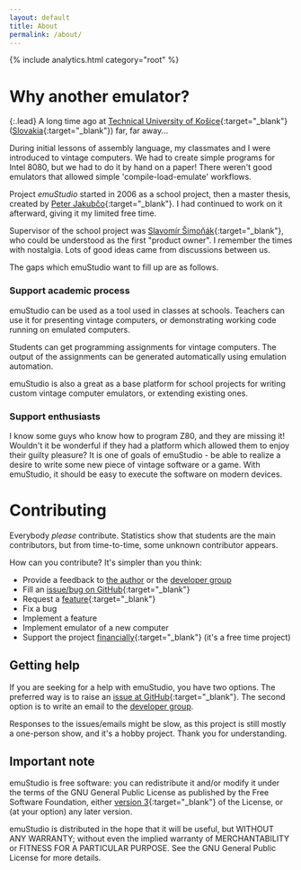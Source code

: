 ```yaml
---
layout: default
title: About
permalink: /about/
---
```


{% include analytics.html category="root" %}

# Why another emulator?

{:.lead}
A long time ago at [Technical University of Košice][tuke]{:target="_blank"} ([Slovakia][tukesk]{:target="_blank"}) far,
far away...

During initial lessons of assembly language, my classmates and I were introduced to vintage computers. We had to
create simple programs for Intel 8080, but we had to do it by hand on a paper! There weren't good emulators that
allowed simple 'compile-load-emulate' workflows.

Project _emuStudio_ started in 2006 as a school project, then a master thesis, created by
[Peter Jakubčo][peterj]{:target="_blank"}. I had continued to work on it afterward, giving it my limited free time.

Supervisor of the school project was [Slavomír Šimoňák][slavos]{:target="_blank"}, who could be understood as the
first "product owner". I remember the times with nostalgia. Lots of good ideas came from discussions between us.

The gaps which emuStudio want to fill up are as follows.

### Support academic process

emuStudio can be used as a tool used in classes at schools. Teachers can use it for presenting vintage computers, or
demonstrating working code running on emulated computers.

Students can get programming assignments for vintage computers. The output of the assignments can be generated
automatically using emulation automation.

emuStudio is also a great as a base platform for school projects for writing custom vintage computer emulators, or
extending existing ones.

### Support enthusiasts

I know some guys who know how to program Z80, and they are missing it! Wouldn't it be wonderful if they had a platform
which allowed them to enjoy their guilty pleasure? It is one of goals of emuStudio - be able to realize a desire to
write some new piece of vintage software or a game. With emuStudio, it should be easy to execute the software on modern
devices.

# Contributing

Everybody *please* contribute. Statistics show that students are the main contributors, but from time-to-time,
some unknown contributor appears.

How can you contribute? It's simpler than you think:

- Provide a feedback to [the author](mailto:pjakubco@gmail.com) or
  the [developer group](mailto:emustudio@googlegroups.com)
- Fill
  an [issue/bug on GitHub](https://github.com/emustudio/emuStudio/issues/new?assignees=&labels=&template=bug_report.md&title=){:target="_blank"}
- Request
  a [feature](https://github.com/emustudio/emuStudio/issues/new?assignees=&labels=&template=feature_request.md&title=){:target="_blank"}
- Fix a bug
- Implement a feature
- Implement emulator of a new computer
- Support the project [financially](https://github.com/sponsors/vbmacher){:target="_blank"} (it's a free time project)

## Getting help

If you are seeking for a help with emuStudio, you have two options. The preferred way is to raise
an [issue at GitHub](https://github.com/emustudio/emuStudio/issues/new/choose){:target="_blank"}.
The second option is to write an email to the [developer group](mailto:emustudio@googlegroups.com).

Responses to the issues/emails might be slow, as this project is still mostly a one-person show, and it's a
hobby project. Thank you for understanding.

## Important note

emuStudio is free software: you can redistribute it and/or modify
it under the terms of the GNU General Public License as published by
the Free Software Foundation, either [version 3][gpl3]{:target="_blank"} of the License, or
(at your option) any later version.

emuStudio is distributed in the hope that it will be useful,
but WITHOUT ANY WARRANTY; without even the implied warranty of
MERCHANTABILITY or FITNESS FOR A PARTICULAR PURPOSE. See the
GNU General Public License for more details.


[mame]: https://www.mamedev.org/
[simh]: https://github.com/simh/simh
[peterj]: https://github.com/vbmacher
[slavos]: https://kpi.fei.tuke.sk/sk/person/slavomir-simonak
[tuke]: https://www.tuke.sk
[tukesk]: https://goo.gl/maps/9hoGFpr5q17GxF9M6
[gpl3]: https://www.gnu.org/licenses/gpl-3.0.html
